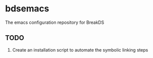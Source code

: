 # bdsemacs
The emacs configuration repository for BreakDS

## TODO

1. Create an installation script to automate the symbolic linking steps
